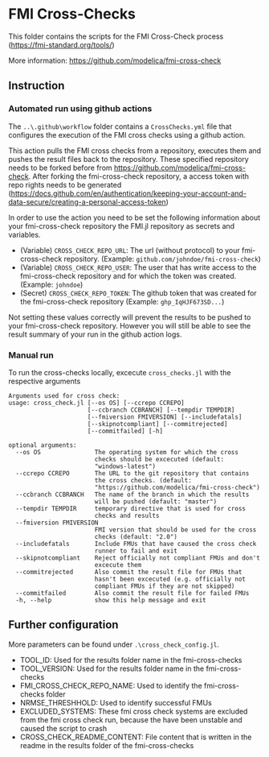 # FMI Cross-Checks

This folder contains the scripts for the FMI Cross-Check process (https://fmi-standard.org/tools/)

More information: https://github.com/modelica/fmi-cross-check

## Instruction

### Automated run using github actions

The `..\.github\workflow` folder contains a `CrossChecks.yml` file that configures the execution of the FMI cross checks using a github action.

This action pulls the FMI cross checks from a repository, executes them and pushes the result files back to the repository. These specified repository needs to be forked before from https://github.com/modelica/fmi-cross-check. After forking the fmi-cross-check repository, a access token with repo rights needs to be generated (https://docs.github.com/en/authentication/keeping-your-account-and-data-secure/creating-a-personal-access-token)

In order to use the action you need to be set the following information about your fmi-cross-check repository the FMI.jl repository as secrets and variables.

* (Variable) `CROSS_CHECK_REPO_URL`: The url (without protocol) to your fmi-cross-check repository. (Example: `github.com/johndoe/fmi-cross-check`)
* (Variable) `CROSS_CHECK_REPO_USER`: The user that has write access to the fmi-cross-check repository and for which the token was created. (Example: `johndoe`)
* (Secret) `CROSS_CHECK_REPO_TOKEN`: The github token that was created for the fmi-cross-check repository (Example: `ghp_IqHJF673SD...`)

Not setting these values correctly will prevent the results to be pushed to your fmi-cross-check repository. However you will still be able to see the result summary of your run in the github action logs.

### Manual run

To run the cross-checks locally, excecute `cross_checks.jl` with the respective arguments

```
Arguments used for cross check:
usage: cross_check.jl [--os OS] [--ccrepo CCREPO]
                      [--ccbranch CCBRANCH] [--tempdir TEMPDIR]
                      [--fmiversion FMIVERSION] [--includefatals]
                      [--skipnotcompliant] [--commitrejected]
                      [--commitfailed] [-h]

optional arguments:
  --os OS               The operating system for which the cross
                        checks should be excecuted (default:
                        "windows-latest")
  --ccrepo CCREPO       The URL to the git repository that contains
                        the cross checks. (default:
                        "https://github.com/modelica/fmi-cross-check")
  --ccbranch CCBRANCH   The name of the branch in which the results
                        will be pushed (default: "master")
  --tempdir TEMPDIR     temporary directive that is used for cross
                        checks and results
  --fmiversion FMIVERSION
                        FMI version that should be used for the cross
                        checks (default: "2.0")
  --includefatals       Include FMUs that have caused the cross check
                        runner to fail and exit
  --skipnotcompliant    Reject officially not compliant FMUs and don't
                        excecute them
  --commitrejected      Also commit the result file for FMUs that
                        hasn't been excecuted (e.g. officially not
                        compliant FMUs if they are not skipped)
  --commitfailed        Also commit the result file for failed FMUs
  -h, --help            show this help message and exit

```

## Further configuration

More parameters can be found under `.\cross_check_config.jl`.

* TOOL_ID: Used for the results folder name in the fmi-cross-checks
* TOOL_VERSION: Used for the results folder name in the fmi-cross-checks
* FMI_CROSS_CHECK_REPO_NAME: Used to identify the fmi-cross-checks folder
* NRMSE_THRESHHOLD: Used to identify successful FMUs
* EXCLUDED_SYSTEMS: These fmi cross check systems are excluded from the fmi cross check run, because the have been unstable and caused the script to crash
* CROSS_CHECK_README_CONTENT: File content that is written in the readme in the results folder of the fmi-cross-checks